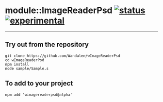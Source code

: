 
# module::ImageReaderPsd  [![status](https://github.com/Wandalen/wImageReaderPsd/workflows/publish/badge.svg)](https://github.com/Wandalen/wImageReaderPsd/actions?query=workflow%3Apublish) [![experimental](https://img.shields.io/badge/stability-experimental-orange.svg)](https://github.com/emersion/stability-badges#experimental)

___

## Try out from the repository
```
git clone https://github.com/Wandalen/wImageReaderPsd
cd wImageReaderPsd
npm install
node sample/Sample.s
```

## To add to your project
```
npm add 'wimagereaderpsd@alpha'
```




